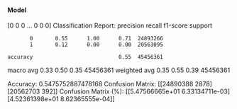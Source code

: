 #### Model
[0 0 0 ... 0 0 0]
Classification Report:
              precision    recall  f1-score   support

           0       0.55      1.00      0.71  24893266
           1       0.12      0.00      0.00  20563095

    accuracy                           0.55  45456361
   macro avg       0.33      0.50      0.35  45456361
weighted avg       0.35      0.55      0.39  45456361

Accuracy: 0.5475752887478168
Confusion Matrix:
[[24890388     2878]
 [20562703      392]]
Confusion Matrix (%):
[[5.47566665e+01 6.33134711e-03]
 [4.52361398e+01 8.62365555e-04]]
